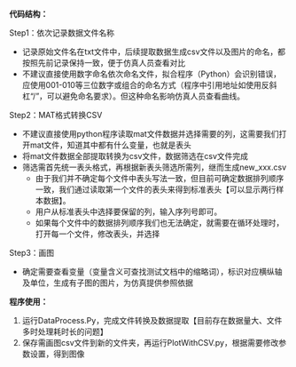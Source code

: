 **代码结构：**

Step1：依次记录数据文件名称  
* 记录原始文件名在txt文件中，后续提取数据生成csv文件以及图片的命名，都按照先前记录保持一致，便于仿真人员查看对比  
* 不建议直接使用数字命名依次命名文件，拟合程序（Python）会识别错误，应使用001-010等三位数字或组合的命名方式（程序中引用地址如使用反斜杠“/”，可以避免命名要求）。但这种命名影响仿真人员查看曲线。  

Step2：MAT格式转换CSV  
* 不建议直接使用python程序读取mat文件数据并选择需要的列，这需要我们打开mat文件，知道其中都有什么变量，也就是表头  
* 将mat文件数据全部提取转换为csv文件，数据筛选在csv文件完成   
* 筛选需首先统一表头格式，再根据新表头筛选所需列，继而生成new_xxx.csv  
  * 由于我们并不确定每个文件中表头写法一致，但目前可确定数据排列顺序一致，我们通过读取第一个文件的表头来得到标准表头【可以显示两行样本数据】。  
  * 用户从标准表头中选择要保留的列，输入序列号即可。  
  * 如果每个文件中的数据排列顺序我们也无法确定，就需要在循环处理时，打开每一个文件，修改表头，并选择  
  
Step3：画图  
* 确定需要查看变量（变量含义可查找测试文档中的缩略词），标识对应横纵轴及单位，生成有子图的图片，为仿真提供参照依据  


**程序使用：**  
1. 运行DataProcess.Py，完成文件转换及数据提取【目前存在数据量大、文件多时处理耗时长的问题】  
2. 保存需画图csv文件到新的文件夹，再运行PlotWithCSV.py，根据需要修改参数设置，得到图像  
